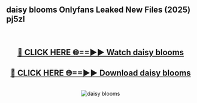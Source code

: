 <h2>daisy blooms Onlyfans Leaked New Files (2025) pj5zl</h2>
<br>
<div align="center">
<h2><a href="https://mediafiles.top/daisy_blooms&ref=git" rel="nofollow">🔴 CLICK HERE 🌐==►► Watch daisy blooms</a></h2>
<h2><a href="https://mediafiles.top/daisy_blooms&ref=git" rel="nofollow">🔴 CLICK HERE 🌐==►► Download daisy blooms</a></h2>
<br>
<a href="https://mediafiles.top/daisy_blooms&ref=git" rel="nofollow" data-target="animated-image.originalLink"><img src="https://i.ibb.co.com/xMMVF88/686577567.gif" alt="daisy blooms" style="max-width: 100%; display: inline-block;" data-target="animated-image.originalImage"></a>
</div>
<br>
<br>